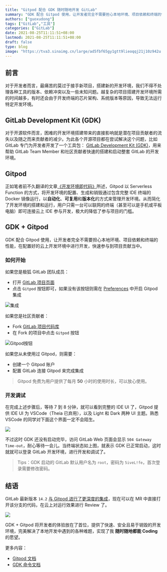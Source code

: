 ```yaml
---
title: "Gitpod 配合 GDK 随时随地开发 GitLab"
summary: "GDK 配合 Gitpod 使用，让开发者完全不需要担心本地环境、项目依赖和终端的性能，在配置好的云上开发环境中进行开发，快速参与到项目贡献当中。"
authors: ["guoxudong"]
tags: ["GitLab","工具"]
categories: ["GitLab"]
date: 2021-08-25T11:11:51+08:00
lastmod: 2021-08-25T11:11:51+08:00
draft: false
type: blog
image: "https://tva3.sinaimg.cn/large/ad5fbf65gy1gtt9lieoqqj21j10z942u.jpg"
---
```

## 前言

对于开发者而言，最痛苦的莫过于接手新项目，搭建新的开发环境，我们不得不处理各种工具的版本、依赖冲突以及一些未知问题。越复杂的项目搭建开发环境所需的时间越多，有时还会由于开发终端的芯片架构、系统版本等原因，导致无法运行特定开发环境。

## GitLab Development Kit (GDK)

对于开源软件而言，困难的开发环境搭建带来的直接影响就是潜在项目贡献者的流失以及随之而来贡献者的减少。为此各个开源项目都在尝试解决这个问题，比如 GitLab 专门为开发者开发了一个工具包： [GitLab Development Kit (GDK)](https://gitlab.com/gitlab-org/gitlab-development-kit/-/tree/main)，用来帮助 GitLab  Team Member 和社区贡献者快速的搭建和启动整套 GitLab 的开发环境。

## Gitpod

正如笔者前不久翻译的文章[《开发环境即代码》](https://guoxudong.io/post/dev-env-as-code/)所述，Gitpod 以 Serverless Function 的方式，将开发环境的配置、生成和销毁通过包含完整 IDE 终端的 Docker 镜像运行，以**自动化**、**可复用**和**版本化**的方式来管理开发环境。从而简化了开发环境的搭建和运行，用户只需一台可以联网的终端（甚至可以是手机或平板电脑）即可连接云上 IDE 参与开发，极大的降低了参与项目的门槛。

## GDK + Gitpod

GDK 配合 Gitpod 使用，让开发者完全不需要担心本地环境、项目依赖和终端的性能，在配置好的云上开发环境中进行开发，快速参与到项目贡献当中。

### 如何开始

如果您是极狐 GitLab 团队成员：

- 打开 [GitLab 项目页面](https://gitlab.com/gitlab-jh/gitlab)
- 点击 `Gitpod` 按钮即可，如果没有该按钮则需在 [Preferences](https://gitlab.com/-/profile/preferences) 中开启 Gitpod 集成

![集成](https://tvax3.sinaimg.cn/large/ad5fbf65gy1gtt7hqt9stj21lk0da76v.jpg)

如果您是社区贡献者：

- Fork [GitLab 项目代码库](https://gitlab.com/gitlab-jh/gitlab)
- 在 Fork 的项目中点击 `Gitpod` 按钮

![Gitpod按钮](https://tvax3.sinaimg.cn/large/ad5fbf65gy1gtt7d5y8hbj22xs1fu4qp.jpg)

如果您从未使用过 Gitpod，则需要：

- 创建一个 Gitpod 账户
- 配置 GitLab 连接 Gitpod 来完成集成

> Gitpod 免费为用户提供了每月 **50** 小时的使用时长，可以放心使用。

### 开发调试

在完成上述步骤后，等待 7 到 8 分钟，就可以看到完整的 IDE UI 了，Gitpod 提供 IDE UI 为 VSCode（Theia 已弃用），以及 Light 和 Dark 两种 UI 主题。熟悉 VSCode 的同学对下面这个界面一定不会陌生。

![](https://tva1.sinaimg.cn/large/ad5fbf65gy1gtt8lhsemyj216o0mjdun.jpg)

不过这时 GDK 还没有启动完毕，访问 GitLab Web 页面会显示 `504 Gateway Time-out`，耐心等待一会儿。当终端状态如上图，就表示 GDK 已正常启动，这时就就可以登录 GitLab 开发环境，进行开发和调试了。

> Tips：GDK 启动的 GitLab 默认用户名为 `root`，密码为 `5iveL!fe`，首次登录需要修改密码。

## 结语

GitLab 最新版本 `14.2` [与 Gitpod 进行了更深度的集成](https://about.gitlab.com/releases/2021/08/22/gitlab-14-2-released/#launch-a-preconfigured-gitpod-workspace-from-a-merge-request)，现在可以在 MR 中直接打开该分支的代码，在云上对运行效果进行 Review 了。

![](https://tva4.sinaimg.cn/large/ad5fbf65gy1gtt96u0pzgj21d90hgjxp.jpg)

GDK + Gitpod 将开发者的体验放在了首位，提供了快速、安全且易于销毁的开发环境，完美解决了本地开发中遇到的各种难题，实现了我 **随时随地都能 Coding** 的愿望。

更多内容：

- [Gitpod 文档](https://www.gitpod.io/docs/)
- [GDK 命令文档](https://gitlab.com/gitlab-org/gitlab-development-kit/-/blob/main/doc/gdk_commands.md)